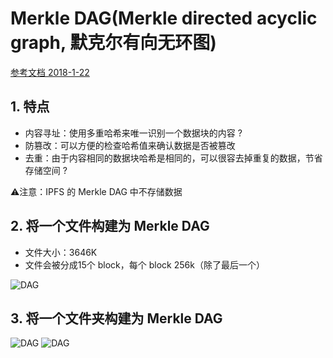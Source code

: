# Merkle DAG(Merkle directed acyclic graph, 默克尔有向无环图)

[参考文档 2018-1-22](https://cloud.tencent.com/developer/news/59427)

## 1. 特点
- 内容寻址：使用多重哈希来唯一识别一个数据块的内容 ?
- 防篡改：可以方便的检查哈希值来确认数据是否被篡改
- 去重：由于内容相同的数据块哈希是相同的，可以很容去掉重复的数据，节省存储空间 ?

⚠️注意：IPFS 的 Merkle DAG 中不存储数据

## 2. 将一个文件构建为 Merkle DAG
- 文件大小：3646K
- 文件会被分成15个 block，每个 block 256k（除了最后一个）

![DAG](../../images/DAG1.png)

## 3. 将一个文件夹构建为 Merkle DAG
![DAG](../../images/DAG2.png)
![DAG](../../images/DAG3.png)

